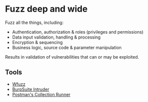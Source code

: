 # Fuzz deep and wide

Fuzz all the things, including:

* Authentication, authorization & roles (privileges and permissions)
* Data input validation, handling & processing
* Encryption & sequencing
* Business logic, source code & parameter manipulation

Results in validation of vulnerabilities that can or may be exploited.

## Tools

* [Wfuzz](https://github.com/xmendez/wfuzz)
* [BurpSuite Intruder](https://portswigger.net/burp/documentation/desktop/tools/intruder/using)
* [Postman's Collection Runner](https://learning.postman.com/docs/running-collections/intro-to-collection-runs/)

